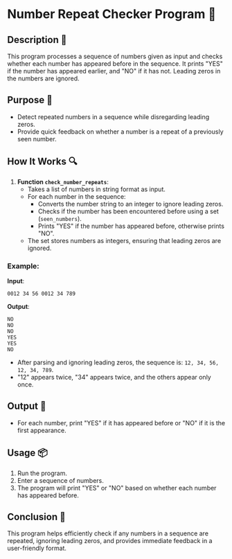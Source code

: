 # Number Repeat Checker Program 📝

## Description 📝

This program processes a sequence of numbers given as input and checks whether each number has appeared before in the sequence.
It prints "YES" if the number has appeared earlier, and "NO" if it has not.
Leading zeros in the numbers are ignored.

## Purpose 🎯

-   Detect repeated numbers in a sequence while disregarding leading zeros.
-   Provide quick feedback on whether a number is a repeat of a previously seen number.

## How It Works 🔍

1. **Function `check_number_repeats`**:
    - Takes a list of numbers in string format as input.
    - For each number in the sequence:
        - Converts the number string to an integer to ignore leading zeros.
        - Checks if the number has been encountered before using a set (`seen_numbers`).
        - Prints "YES" if the number has appeared before, otherwise prints "NO".
    - The set stores numbers as integers, ensuring that leading zeros are ignored.

### Example:

**Input**:

```
0012 34 56 0012 34 789
```

**Output**:

```
NO
NO
NO
YES
YES
NO
```

-   After parsing and ignoring leading zeros, the sequence is: `12, 34, 56, 12, 34, 789`.
-   "12" appears twice, "34" appears twice, and the others appear only once.

## Output 📜

-   For each number, print "YES" if it has appeared before or "NO" if it is the first appearance.

## Usage 📦

1. Run the program.
2. Enter a sequence of numbers.
3. The program will print "YES" or "NO" based on whether each number has appeared before.

## Conclusion 🚀

This program helps efficiently check if any numbers in a sequence are repeated, ignoring leading zeros, and provides immediate feedback in a user-friendly format.
